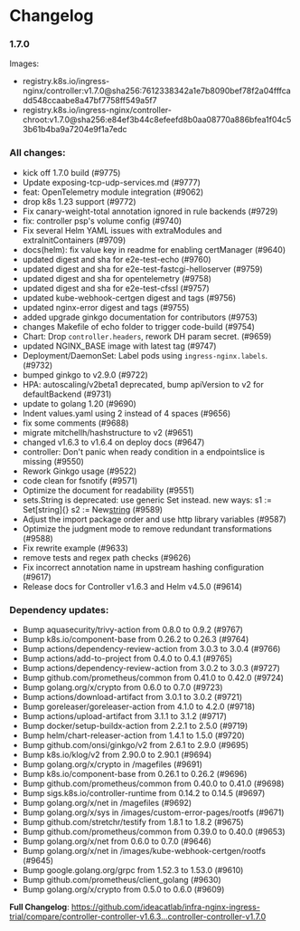 # Changelog

### 1.7.0

Images:

* registry.k8s.io/ingress-nginx/controller:v1.7.0@sha256:7612338342a1e7b8090bef78f2a04fffcadd548ccaabe8a47bf7758ff549a5f7
* registry.k8s.io/ingress-nginx/controller-chroot:v1.7.0@sha256:e84ef3b44c8efeefd8b0aa08770a886bfea1f04c53b61b4ba9a7204e9f1a7edc

### All changes:

* kick off 1.7.0 build (#9775)
* Update exposing-tcp-udp-services.md (#9777)
* feat: OpenTelemetry module integration (#9062)
* drop k8s 1.23 support (#9772)
* Fix canary-weight-total annotation ignored in rule backends (#9729)
* fix: controller psp's volume config (#9740)
* Fix several Helm YAML issues with extraModules and extraInitContainers (#9709)
* docs(helm): fix value key in readme for enabling certManager (#9640)
* updated digest and sha for e2e-test-echo (#9760)
* updated digest and sha for e2e-test-fastcgi-helloserver (#9759)
* updated digest and sha for opentelemetry (#9758)
* updated digest and sha for e2e-test-cfssl (#9757)
* updated kube-webhook-certgen digest and tags (#9756)
* updated nginx-error digest and tags (#9755)
* added upgrade ginkgo documentation for contributors (#9753)
* changes Makefile of echo folder to trigger code-build (#9754)
* Chart: Drop `controller.headers`, rework DH param secret. (#9659)
* updated NGINX_BASE image with latest tag (#9747)
* Deployment/DaemonSet: Label pods using `ingress-nginx.labels`. (#9732)
* bumped ginkgo to v2.9.0 (#9722)
* HPA: autoscaling/v2beta1 deprecated, bump apiVersion to v2 for defaultBackend (#9731)
* update to golang 1.20 (#9690)
* Indent values.yaml using 2 instead of 4 spaces (#9656)
* fix some comments (#9688)
* migrate mitchellh/hashstructure to v2 (#9651)
* changed v1.6.3 to v1.6.4 on deploy docs (#9647)
* controller: Don't panic when ready condition in a endpointslice is missing (#9550)
* Rework Ginkgo usage (#9522)
* code clean for fsnotify (#9571)
* Optimize the document for readability (#9551)
* sets.String is deprecated: use generic Set instead. new ways: s1 := Set[string]{} s2 := New[string]() (#9589)
* Adjust the import package order and use http library variables (#9587)
* Optimize the judgment mode to remove redundant transformations (#9588)
* Fix rewrite example (#9633)
* remove tests and regex path checks (#9626)
* Fix incorrect annotation name in upstream hashing configuration (#9617)
* Release docs for Controller v1.6.3 and Helm v4.5.0 (#9614)

### Dependency updates:

* Bump aquasecurity/trivy-action from 0.8.0 to 0.9.2 (#9767)
* Bump k8s.io/component-base from 0.26.2 to 0.26.3 (#9764)
* Bump actions/dependency-review-action from 3.0.3 to 3.0.4 (#9766)
* Bump actions/add-to-project from 0.4.0 to 0.4.1 (#9765)
* Bump actions/dependency-review-action from 3.0.2 to 3.0.3 (#9727)
* Bump github.com/prometheus/common from 0.41.0 to 0.42.0 (#9724)
* Bump golang.org/x/crypto from 0.6.0 to 0.7.0 (#9723)
* Bump actions/download-artifact from 3.0.1 to 3.0.2 (#9721)
* Bump goreleaser/goreleaser-action from 4.1.0 to 4.2.0 (#9718)
* Bump actions/upload-artifact from 3.1.1 to 3.1.2 (#9717)
* Bump docker/setup-buildx-action from 2.2.1 to 2.5.0 (#9719)
* Bump helm/chart-releaser-action from 1.4.1 to 1.5.0 (#9720)
* Bump github.com/onsi/ginkgo/v2 from 2.6.1 to 2.9.0 (#9695)
* Bump k8s.io/klog/v2 from 2.90.0 to 2.90.1 (#9694)
* Bump golang.org/x/crypto in /magefiles (#9691)
* Bump k8s.io/component-base from 0.26.1 to 0.26.2 (#9696)
* Bump github.com/prometheus/common from 0.40.0 to 0.41.0 (#9698)
* Bump sigs.k8s.io/controller-runtime from 0.14.2 to 0.14.5 (#9697)
* Bump golang.org/x/net in /magefiles (#9692)
* Bump golang.org/x/sys in /images/custom-error-pages/rootfs (#9671)
* Bump github.com/stretchr/testify from 1.8.1 to 1.8.2 (#9675)
* Bump github.com/prometheus/common from 0.39.0 to 0.40.0 (#9653)
* Bump golang.org/x/net from 0.6.0 to 0.7.0 (#9646)
* Bump golang.org/x/net in /images/kube-webhook-certgen/rootfs (#9645)
* Bump google.golang.org/grpc from 1.52.3 to 1.53.0 (#9610)
* Bump github.com/prometheus/client_golang (#9630)
* Bump golang.org/x/crypto from 0.5.0 to 0.6.0 (#9609)

**Full Changelog**: https://github.com/ideacatlab/infra-nginx-ingress-trial/compare/controller-controller-v1.6.3...controller-controller-v1.7.0
